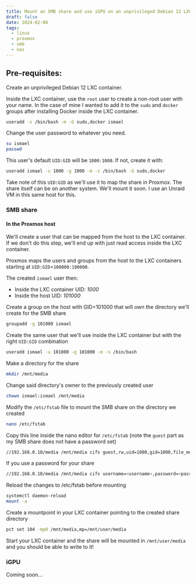 ```yaml
---
title: Mount an SMB share and use iGPU on an unprivileged Debian 12 LXC container in Proxmox
draft: false
date: 2024-02-08
tags:
  - linux
  - proxmox
  - smb
  - nas
---
```


## Pre-requisites:

Create an unprivileged Debian 12 LXC container.

Inside the LXC container, use the `root` user to create a non-root user with your name. In the case of mine I wanted to add it to the ``sudo`` and ``docker`` groups after installing Docker inside the LXC container.

``` bash
useradd -s /bin/bash -m -G sudo,docker ismael
```

Change the user password to whatever you need.

``` bash
su ismael
passwd
```

This user's default `UID:GID` will be `1000:1000`. If not, create it with:

``` bash
useradd ismael -u 1000 -g 1000 -m -s /bin/bash -G sudo,docker
```

Take note of this `UID:GID` as we'll use it to map the share in Proxmox. The share itself can be on another system. We'll mount it soon. I use an Unraid VM in this same host for this.

### SMB share

#### In the Proxmox host

We'll create a user that can be mapped from the host to the LXC container. If we don't do this step, we'll end up with just read access inside the LXC container.

Proxmox maps the users and groups from the host to the LXC containers starting at `UID:GID`=`100000:100000`.

The created `ismael` user then:

- Inside the LXC container UID: _1000_
- Inside the host UID: _101000_

Create a group on the host with GID=101000 that will own the directory we'll create for the SMB share

``` bash
groupadd -g 101000 ismael
```

Create the same user that we'll use inside the LXC container but with the right `UID:GID` combination

``` bash
useradd ismael -u 101000 -g 101000 -m -s /bin/bash
```

Make a directory for the share

``` bash
mkdir /mnt/media
```

Change said directory's owner to the previously created user

``` bash
chown ismael:ismael /mnt/media
```

Modify the `/etc/fstab` file to mount the SMB share on the directory we created

``` bash
nano /etc/fstab
```

Copy this line inside the nano editor for `/etc/fstab` (note the `guest` part as my SMB share does not have a password set)

``` bash
//192.168.0.10/media /mnt/media cifs guest,rw,uid=1000,gid=1000,file_mode=0777,dir_mode=0777 0 0
```

If you use a password for your share

``` bash
//192.168.0.10/media /mnt/media cifs username=<username>,password=<password>,rw,uid=1000,gid=1000,file_mode=0777,dir_mode=0777 0 0
```

Reload the changes to /etc/fstab before mounting

``` bash
systemctl daemon-reload
mount -a
```

Create a mountpoint in your LXC container pointing to the created share directory

``` bash
pct set 104 -mp0 /mnt/media,mp=/mnt/user/media
```

Start your LXC container and the share will be mounted in `/mnt/user/media` and you should be able to write to it!

### iGPU

Coming soon...
